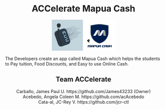<h1 align="center"> ACCelerate Mapua Cash</h1>

<p align="center">
  <img src="Assets/Team Logo.png" width="100">
  <img src="Assets/mapua_cash.png" width="100">
</p>

The Developers create an app called Mapua Cash which helps the students to Pay tuition, Food Discounts, and Easy to use Online Cash.

<h2 align="center"> Team ACCelerate</h2>

<div align="center">
  <span>Carballo, James Paul U. https://github.com/James43233 (Owner)</span><br>
  <span>Acebedo, Angela Coleen M. https://github.com/acAcebedo</span><br>
  <span>Cata-al, JC-Rey V. https://github.com/jcr-ctl</span><br>
</div>
